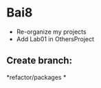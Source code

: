 # Bai8
- Re-organize my projects
- Add Lab01 in OthersProject
## Create branch:
*refactor/packages *
